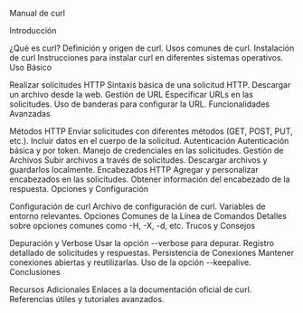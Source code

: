 Manual de curl

Introducción

¿Qué es curl?
Definición y origen de curl.
Usos comunes de curl.
Instalación de curl
Instrucciones para instalar curl en diferentes sistemas operativos.
Uso Básico

Realizar solicitudes HTTP
Sintaxis básica de una solicitud HTTP.
Descargar un archivo desde la web.
Gestión de URL
Especificar URLs en las solicitudes.
Uso de banderas para configurar la URL.
Funcionalidades Avanzadas

Métodos HTTP
Enviar solicitudes con diferentes métodos (GET, POST, PUT, etc.).
Incluir datos en el cuerpo de la solicitud.
Autenticación
Autenticación básica y por token.
Manejo de credenciales en las solicitudes.
Gestión de Archivos
Subir archivos a través de solicitudes.
Descargar archivos y guardarlos localmente.
Encabezados HTTP
Agregar y personalizar encabezados en las solicitudes.
Obtener información del encabezado de la respuesta.
Opciones y Configuración

Configuración de curl
Archivo de configuración de curl.
Variables de entorno relevantes.
Opciones Comunes de la Línea de Comandos
Detalles sobre opciones comunes como -H, -X, -d, etc.
Trucos y Consejos

Depuración y Verbose
Usar la opción --verbose para depurar.
Registro detallado de solicitudes y respuestas.
Persistencia de Conexiones
Mantener conexiones abiertas y reutilizarlas.
Uso de la opción --keepalive.
Conclusiones

Recursos Adicionales
Enlaces a la documentación oficial de curl.
Referencias útiles y tutoriales avanzados.
